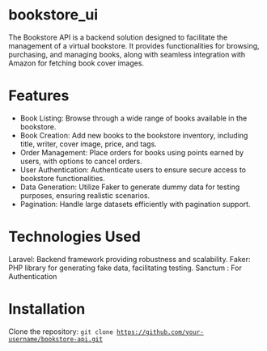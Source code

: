 # bookstore_ui

The Bookstore API is a backend solution designed to facilitate the management of a virtual bookstore. It provides functionalities for browsing, purchasing, and managing books, along with seamless integration with Amazon for fetching book cover images.
# Features

<ul>
        <li> Book Listing: Browse through a wide range of books available in the bookstore.  </li>
        <li> Book Creation: Add new books to the bookstore inventory, including title, writer, cover image, price, and tags. </li>
        <li> Order Management: Place orders for books using points earned by users, with options to cancel orders. </li>
        <li> User Authentication: Authenticate users to ensure secure access to bookstore functionalities. </li>
        <li> Data Generation: Utilize Faker to generate dummy data for testing purposes, ensuring realistic scenarios. </li>
        <li> Pagination: Handle large datasets efficiently with pagination support. </li>
</ul>

# Technologies Used
Laravel: Backend framework providing robustness and scalability.
Faker: PHP library for generating fake data, facilitating testing.
Sanctum : For Authentication

# Installation
Clone the repository: <code>git clone https://github.com/your-username/bookstore-api.git </code>
